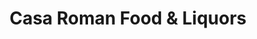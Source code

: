 ---
title: "Casa Roman Food & Liquors"
url: /chicago/casa-roman-food-and-liquors/
shop: convenience
---